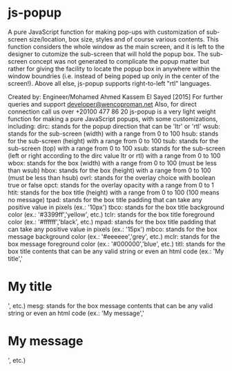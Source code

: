# js-popup
A pure JavaScript function for making pop-ups with customization of sub-screen size/location, box size, styles and of course various contents. 
This function considers the whole window as the main screen, and it is left to the designer to cutomize the sub-screen that will hold the popup box.
The sub-screen concept was not generated to complicate the popup matter but rather for giving the facility to locate the popup box in anywhere within the window boundries (i.e. instead of being poped up only in the center of the screen!).
Above all else, js-popup supports right-to-left "rtl" languages.

Created by: Engineer/Mohamed Ahmed Kassem El Sayed [2015]
For further queries and support developer@wencoproman.net
Also, for direct connection call us over +20100 477 86 20
js-popup is a very light weight function for making a pure
JavaScript popups, with some customizations, including:
dirc: stands for the popup direction that can be 'ltr' or 'rtl'
wsub: stands for the sub-screen (width) with a range from 0 to 100
hsub: stands for the sub-screen (height) with a range from 0 to 100
tsub: stands for the sub-screen (top) with a range from 0 to 100
xsub: stands for the sub-screen (left or right according to the dirc value ltr or rtl) with a range from 0 to 100
wbox: stands for the box (width) with a range from 0 to 100 (must be less than wsub)
hbox: stands for the box (height) with a range from 0 to 100 (must be less than hsub)
ovrl: stands for the overlay choice with boolean true or false
opct: stands for the overlay opacity with a range from 0 to 1
htit: stands for the box title (height) with a range from 0 to 100 (100 means no message)
tpad: stands for the box title padding that can take any positive value in pixels (ex.: '10px')
tbco: stands for the box title background color (ex.: '#3399ff','yellow', etc.)
tclr: stands for the box title foreground color (ex.: '#ffffff','black', etc.)
mpad: stands for the box title padding that can take any positive value in pixels (ex.: '15px')
mbco: stands for the box message background color (ex.: '#eeeeee','grey', etc.)
mclr: stands for the box message foreground color (ex.: '#000000','blue', etc.)
titl: stands for the box title contents that can be any valid string or even an html code (ex.: 'My title','<h1>My title</h1>', etc.)
mesg: stands for the box message contents that can be any valid string or even an html code (ex.: 'My message','<h1>My message</h1>', etc.)

